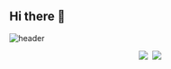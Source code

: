 ## Hi there 👋

![header](https://capsule-render.vercel.app/api?type=waving&color=gradient&customColorList=10&height=200&section=header&text=Hoon's%20GitHub&fontSize=50&animation=twinkling&fontAlign=68&fontAlignY=36)

<p align="center">
  <img src="https://img.shields.io/badge/-C%23-000000?style=flat-square&logo=-C%23&logoColor=White"/></a>&nbsp
  <img src="https://img.shields.io/badge/c%2300599C?style=for-the-badge&logo=c&logoColor=white"/></a>&nbsp
</p>

<!--
**hoon877/hoon877** is a ✨ _special_ ✨ repository because its `README.md` (this file) appears on your GitHub profile.

Here are some ideas to get you started:

- 🔭 I’m currently working on ...
- 🌱 I’m currently learning ...
- 👯 I’m looking to collaborate on ...
- 🤔 I’m looking for help with ...
- 💬 Ask me about ...
- 📫 How to reach me: ...
- 😄 Pronouns: ...
- ⚡ Fun fact: ...
-->
